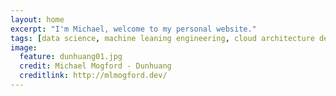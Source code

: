 ```yaml
---
layout: home
excerpt: "I'm Michael, welcome to my personal website."
tags: [data science, machine leaning engineering, cloud architecture design, personal blog, machine learning system development, mlops]
image:
  feature: dunhuang01.jpg
  credit: Michael Mogford - Dunhuang
  creditlink: http://mlmogford.dev/
---
```

